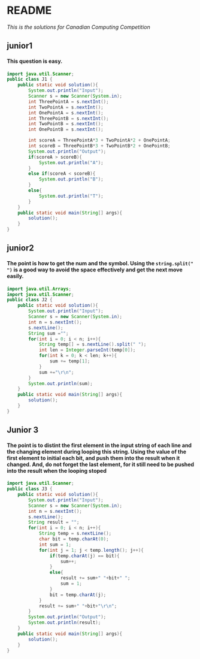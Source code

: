 # README
*This is the solutions for Canadian Computing Competition*
## junior1
#### This question is easy.
```java
import java.util.Scanner;
public class J1 {
    public static void solution(){
        System.out.println("Input");
        Scanner s = new Scanner(System.in);
        int ThreePointA = s.nextInt();
        int TwoPointA = s.nextInt();
        int OnePointA = s.nextInt();
        int ThreePointB = s.nextInt();
        int TwoPointB = s.nextInt();
        int OnePointB = s.nextInt();

        int scoreA = ThreePointA*3 + TwoPointA*2 + OnePointA;
        int scoreB = ThreePointB*3 + TwoPointB*2 + OnePointB;
        System.out.println("Output");
        if(scoreA > scoreB){
            System.out.println("A");
        }
        else if(scoreA < scoreB){
            System.out.println("B");
        }
        else{
            System.out.println("T");
        }
    }
    public static void main(String[] args){
        solution();
    }
}
```
## junior2
#### The point is how to get the num and the symbol. Using the `string.split(" ")` is a good way to avoid the space effectively and get the next move easily.
```java
import java.util.Arrays;
import java.util.Scanner;
public class J2 {
    public static void solution(){
        System.out.println("Input");
        Scanner s = new Scanner(System.in);
        int n = s.nextInt();
        s.nextLine();
        String sum ="";
        for(int i = 0; i < n; i++){
            String temp[] = s.nextLine().split(" ");
            int len = Integer.parseInt(temp[0]);
            for(int k = 0; k < len; k++){
                sum += temp[1];
            }
            sum +="\r\n";
        }
        System.out.println(sum);
    }
    public static void main(String[] args){
        solution();
    }
}
```
## Junior 3
#### The point is to distint the first element in the input string of each line and the changing element during looping this string. Using the value of the first element to initial each bit, and push them into the result when it changed. And, do not forget the last element, for it still need to be pushed into the result when the looping stoped
```java
import java.util.Scanner;
public class J3 {
    public static void solution(){
        System.out.println("Input");
        Scanner s = new Scanner(System.in);
        int n = s.nextInt();
        s.nextLine();
        String result = "";
        for(int i = 0; i < n; i++){
            String temp = s.nextLine();
            char bit = temp.charAt(0);
            int sum = 1;
            for(int j = 1; j < temp.length(); j++){
                if(temp.charAt(j) == bit){
                    sum++;
                }
                else{
                    result += sum+" "+bit+" ";
                    sum = 1;
                }
                bit = temp.charAt(j);
            }
            result += sum+" "+bit+"\r\n";
        }
        System.out.println("Output");
        System.out.println(result);
    }
    public static void main(String[] args){
        solution();
    }
}

```